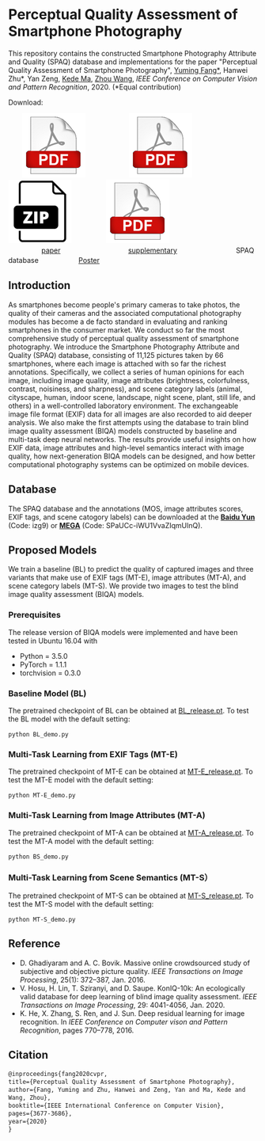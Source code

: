 # Perceptual Quality Assessment of Smartphone Photography
This repository contains the constructed Smartphone Photography Attribute and Quality (SPAQ) database and implementations for the paper "Perceptual Quality Assessment of Smartphone Photography",
 [Yuming Fang*](http://sim.jxufe.cn/JDMKL/ymfang.html), Hanwei Zhu*, Yan Zeng, [Kede Ma](https://kedema.org/), [Zhou Wang](https://ece.uwaterloo.ca/~z07wang/), *IEEE Conference on Computer Vision and Pattern Recognition*, 2020. (*Equal contribution)

Download:

&emsp;　![](./images/icon_pdf.png) &emsp;　&emsp;　&emsp;　![](./images/icon_pdf.png) &emsp;　&emsp;　&emsp;　![](./images/icon_zip.png)　&emsp;　&emsp;　![](./images/icon_pdf.png)<br>
&emsp;　&emsp;　&ensp; [paper](http://openaccess.thecvf.com/content_CVPR_2020/papers/Fang_Perceptual_Quality_Assessment_of_Smartphone_Photography_CVPR_2020_paper.pdf)　&emsp;　&emsp;　&emsp;　&emsp;　&ensp;  [supplementary](https://drive.google.com/open?id=1UxeriQOhLX7Qn5EEUlhej5XD2o6MLv_8)　&emsp;　&emsp;　&emsp;　&ensp;　SPAQ database &emsp;　&emsp;　&ensp;　[Poster](https://drive.google.com/file/d/1rhSgzAtAiryenF-xK9A8etoOlahcdGZZ/view?usp=sharing)


		

## Introduction
As smartphones become people's primary cameras to take photos, the quality of their cameras and the associated computational photography modules has become a de facto standard in evaluating and ranking smartphones in the consumer market. We conduct so far the most comprehensive study of perceptual quality assessment of smartphone photography. We introduce the Smartphone Photography Attribute and Quality (SPAQ) database, consisting of 11,125 pictures taken by 66 smartphones, where each image is attached with so far the richest annotations. Specifically, we collect a series of human opinions for each image, including image quality, image attributes (brightness, colorfulness, contrast, noisiness, and sharpness), and scene category labels (animal, cityscape, human, indoor scene, landscape, night scene, plant, still life, and others) in a well-controlled laboratory environment. The exchangeable image file format (EXIF) data for all images are also recorded to aid deeper analysis. We also make the first attempts using the database to train blind image quality assessment (BIQA) models constructed by baseline and multi-task deep neural networks. The results provide useful insights on how EXIF data, image attributes and high-level semantics interact with image quality, how next-generation BIQA models can be designed, and how better computational photography systems can be optimized on mobile devices.



## Database
The SPAQ database and the annotations (MOS, image attributes scores, EXIF tags, and scene catogory labels) can be downloaded at the [**Baidu Yun**](https://pan.baidu.com/s/1BFLj_0qXaXRUHPp2WraeRA) (Code: izg9) or [**MEGA**](https://mega.nz/folder/SYwUkKjC) (Code: SPaUCc-iWU1VvaZIqmUlnQ).


## Proposed Models 
We train a baseline (BL) to predict the quality of captured images and three variants that make use of EXIF tags (MT-E), image attributes (MT-A), and scene category labels (MT-S). We provide two images to test the blind image quality assessment (BIQA) models.

### Prerequisites
The release version of BIQA models were implemented and have been tested in Ubuntu 16.04 with
- Python = 3.5.0
- PyTorch = 1.1.1
- torchvision = 0.3.0 

### Baseline Model (BL)
The pretrained checkpoint of BL can be obtained at [BL_release.pt](https://drive.google.com/file/d/1pXjXAIItViTFs7qUBY-b11WY50mzoVM2/view). To test the BL model with the default setting:
```
python BL_demo.py
``` 
### Multi-Task Learning from EXIF Tags (MT-E)
The pretrained checkpoint of MT-E can be obtained at [MT-E_release.pt](https://drive.google.com/open?id=1eEMH2wTz2bFDkpgTFpSmzdoJRTnOparJ). To test the MT-E model with the default setting:
```
python MT-E_demo.py
```

### Multi-Task Learning from Image Attributes (MT-A)
The pretrained checkpoint of MT-A can be obtained at [MT-A_release.pt](https://drive.google.com/open?id=1j0GmSgfzkB0gYu4zLVXCrlv3b3J20eOv). To test the MT-A model with the default setting:
```
python BS_demo.py
```

### Multi-Task Learning from Scene Semantics (MT-S）
The pretrained checkpoint of MT-S can be obtained at [MT-S_release.pt](https://drive.google.com/open?id=16m_N1neg6aDST1OqwrQRxNd-Z70_SU4o). To test the MT-S model with the default setting:
```
python MT-S_demo.py
```

## Reference

- D. Ghadiyaram and A. C. Bovik. Massive online crowdsourced study of subjective and objective picture quality. *IEEE Transactions on Image Processing*, 25(1): 372–387, Jan. 2016.
- V. Hosu, H. Lin, T. Sziranyi, and D. Saupe. KonIQ-10k: An ecologically valid database for deep learning of blind image quality assessment. *IEEE Transactions on Image Processing*, 29: 4041-4056, Jan. 2020.
- K. He, X. Zhang, S. Ren, and J. Sun. Deep residual learning for image recognition. In *IEEE Conference on Computer vison and Pattern Recognition*, pages 770–778, 2016.

## Citation
```
@inproceedings{fang2020cvpr,
title={Perceptual Quality Assessment of Smartphone Photography},
author={Fang, Yuming and Zhu, Hanwei and Zeng, Yan and Ma, Kede and Wang, Zhou},
booktitle={IEEE International Conference on Computer Vision},
pages={3677-3686},
year={2020}
}
